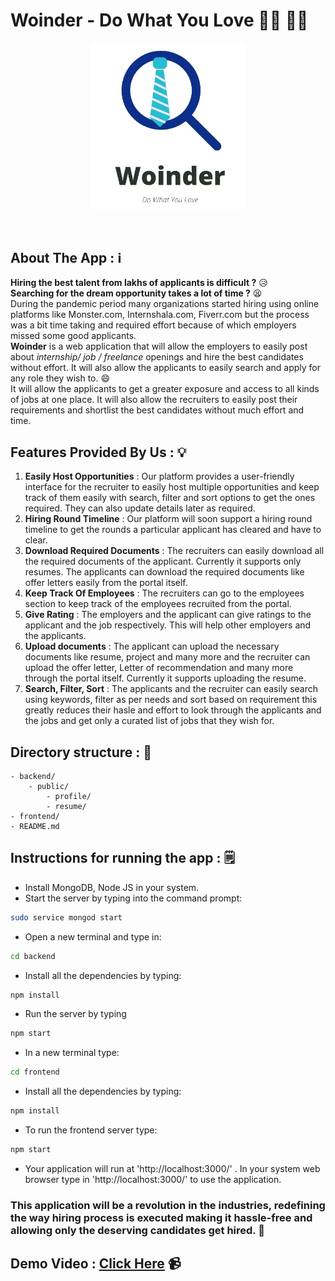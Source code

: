 # Woinder - Do What You Love 👨‍💼 👩‍💼
<p align="center">
  <img src="https://github.com/HVbajoria/Woinder/blob/main/frontend/src/component/full_logo.jpg" width="250" alt="logo" >
 </p>
 </br>
 
 ## About The App : ℹ️
 **Hiring the best talent from lakhs of applicants is difficult ?**  😥</br>
 **Searching for the dream opportunity takes a lot of time ?**  😫</br>
 During the pandemic period many organizations started hiring using online platforms like Monster.com, Internshala.com, Fiverr.com but the process was a bit time taking and required effort because of which employers missed some good applicants. </br>
**Woinder** is a web application that will allow the employers to easily post about *internship/ job / freelance* openings and hire the best candidates without effort. It will also allow the applicants to easily search and apply for any role they wish to. 😄 </br>
It will allow the applicants to get a greater exposure and access to all kinds of jobs at one place. It will also allow the recruiters to easily post their requirements and shortlist the best candidates without much effort and time. </br>

## Features Provided By Us : 💡
1) **Easily Host Opportunities** : Our platform provides a user-friendly interface for the recruiter to easily host multiple opportunities and keep track of them easily with search, filter and sort options to get the ones required. They can also update details later as required. 
2) **Hiring Round Timeline** : Our platform will soon support a hiring round timeline to get the rounds a particular applicant has cleared and have to clear.
3) **Download Required Documents** : The recruiters can easily download all the required documents of the applicant. Currently it supports only resumes. The applicants can download the required documents like offer letters easily from the portal itself.
4) **Keep Track Of Employees** : The recruiters can go to the employees section to keep track of the employees recruited from the portal.
5) **Give Rating** : The employers and the applicant can give ratings to the applicant and the job respectively. This will help other employers and the applicants.
6) **Upload documents** :  The applicant can upload the necessary documents like resume, project and many more and the recruiter can upload the offer letter, Letter of recommendation and many more through the portal itself. Currently it supports uploading the resume.
7) **Search, Filter, Sort** : The applicants and the recruiter can easily search using keywords, filter as per needs and sort based on requirement this greatly reduces their hasle and effort to look through the applicants and the jobs and get only a curated list of jobs that they wish for. 

## Directory structure : 📂

```
- backend/
    - public/
        - profile/
        - resume/
- frontend/
- README.md
```

## Instructions for running the app : 🗒️

- Install MongoDB, Node JS in your system.
- Start the server by typing into the command prompt:
```bash
sudo service mongod start
```
- Open a new terminal and type in:
```bash
cd backend
```
- Install all the dependencies by typing:
```bash
npm install
```
- Run the server by typing
```bash
npm start
```
- In a new terminal type:
```bash
cd frontend
```
- Install all the dependencies by typing:
```bash
npm install
```
- To run the frontend server type:
```bash
npm start
```
- Your application will run at 'http://localhost:3000/' . In your system web browser type in 'http://localhost:3000/' to use the application.

### This application will be a revolution in the industries, redefining the way hiring process is executed making it hassle-free and allowing only the deserving candidates get hired. 🤩


## Demo Video : [Click Here](https://youtu.be/ODt6ibZAHU8) 📹

